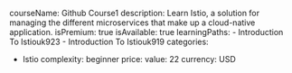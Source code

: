   courseName: Github Course1
  description: Learn Istio, a solution for managing the different microservices that make up a cloud-native application.
  isPremium: true
  isAvailable: true
  learningPaths:
    - Introduction To Istiouk923
    - Introduction To Istiouk919
  categories:
  - Istio
  complexity: beginner
  price:
    value: 22
    currency: USD
